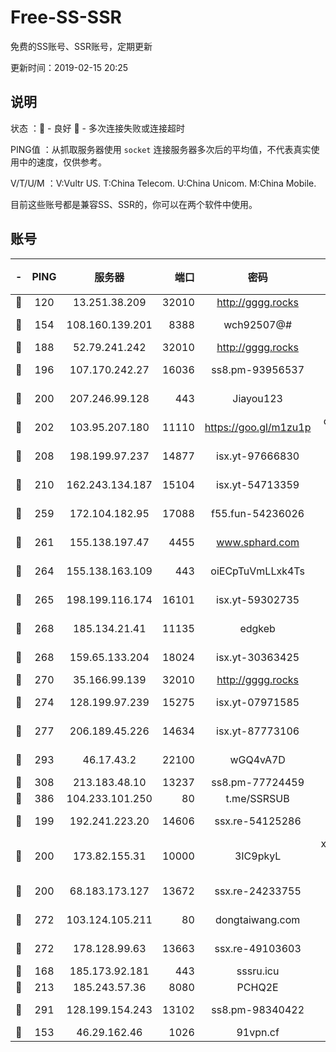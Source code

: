 # Free-SS-SSR

免费的SS账号、SSR账号，定期更新

更新时间：2019-02-15 20:25

## 说明

状态     ：🙂 - 良好 🙁 - 多次连接失败或连接超时

PING值   ：从抓取服务器使用 `socket` 连接服务器多次后的平均值，不代表真实使用中的速度，仅供参考。

V/T/U/M  ：V:Vultr US. T:China Telecom. U:China Unicom. M:China Mobile.

目前这些账号都是兼容SS、SSR的，你可以在两个软件中使用。

## 账号

|-|PING|服务器|端口|密码|加密方式|区域|V/T/U/M|
|:----:|:----:|:-----:|-----:|:----:|:----:|:----:|:----:|
|🙂|120|13.251.38.209|32010|http://gggg.rocks|chacha20|SG|9↑/9↑/8↓/8↑|
|🙂|154|108.160.139.201|8388|wch92507@#|aes-256-cfb|JP|7↓/10↑/10↑/10↑|
|🙂|188|52.79.241.242|32010|http://gggg.rocks|chacha20|KR|8↑/7↑/8↑/8↑|
|🙂|196|107.170.242.27|16036|ss8.pm-93956537|aes-256-cfb|US|10↑/10↑/9↑/10↑|
|🙂|200|207.246.99.128|443|Jiayou123|aes-256-cfb|US|9↑/8↑/10↑/10↑|
|🙂|202|103.95.207.180|11110|https://goo.gl/m1zu1p|chacha20-ietf|US|7↑/8↑/8↑/9↑|
|🙂|208|198.199.97.237|14877|isx.yt-97666830|aes-256-cfb|US|10↑/10↑/10↑/10↑|
|🙂|210|162.243.134.187|15104|isx.yt-54713359|aes-256-cfb|US|10↑/10↑/10↑/10↑|
|🙂|259|172.104.182.95|17088|f55.fun-54236026|aes-256-cfb|SG|10↑/10↑/9↑/10↑|
|🙂|261|155.138.197.47|4455|www.sphard.com|aes-256-cfb|US|8↑/9↑/10↑/10↑|
|🙂|264|155.138.163.109|443|oiECpTuVmLLxk4Ts|aes-256-cfb|US|5↓/10↑/10↑/10↑|
|🙂|265|198.199.116.174|16101|isx.yt-59302735|aes-256-cfb|US|10↑/10↑/10↑/10↑|
|🙂|268|185.134.21.41|11135|edgkeb|aes-256-cfb|GB|10↑/10↑/10↑/10↑|
|🙂|268|159.65.133.204|18024|isx.yt-30363425|aes-256-cfb|SG|10↑/10↑/10↑/10↑|
|🙂|270|35.166.99.139|32010|http://gggg.rocks|chacha20|US|8↑/7↑/8↑/8↑|
|🙂|274|128.199.97.239|15275|isx.yt-07971585|aes-256-cfb|SG|10↑/10↑/10↑/10↑|
|🙂|277|206.189.45.226|14634|isx.yt-87773106|aes-256-cfb|SG|10↑/10↑/10↑/10↑|
|🙂|293|46.17.43.2|22100|wGQ4vA7D|aes-256-gcm|RU|3↓/10↑/10↑/10↑|
|🙂|308|213.183.48.10|13237|ss8.pm-77724459|rc4-md5|RU|10↑/10↑/9↑/10↑|
|🙂|386|104.233.101.250|80|t.me/SSRSUB|rc4-md5|CA|10↑/10↑/10↑/10↑|
|🙂|199|192.241.223.20|14606|ssx.re-54125286|aes-256-cfb|US|7↑/6↑/6↓/6↑|
|🙂|200|173.82.155.31|10000|3IC9pkyL|xchacha20-ietf-poly1305|US|9↑/10↑/10↑/9↑|
|🙂|200|68.183.173.127|13672|ssx.re-24233755|aes-256-cfb|US|7↑/6↑/6↓/6↑|
|🙂|272|103.124.105.211|80|dongtaiwang.com|aes-256-cfb|US|9↑/10↑/10↑/10↑|
|🙂|272|178.128.99.63|13663|ssx.re-49103603|aes-256-cfb|SG|7↑/6↑/6↓/6↑|
|🙂|168|185.173.92.181|443|sssru.icu|rc4-md5|RU|9↑/10↑/10↑/10↑|
|🙂|213|185.243.57.36|8080|PCHQ2E|rc4-md5|US|10↑/9↑/9↑/10↑|
|🙂|291|128.199.154.243|13102|ss8.pm-98340422|aes-256-cfb|SG|10↑/10↑/9↑/10↑|
|🙁|153|46.29.162.46|1026|91vpn.cf|rc4-md5|RU|10↑/10↑/10↑/10↑|
